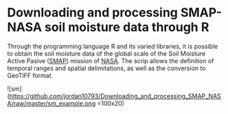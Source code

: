 # Downloading and processing SMAP-NASA soil moisture data through R
Through the programming language R and its varied libraries, it is possible to obtain the soil moisture data of the global scale of the Soil Moisture Active Pasive ([SMAP](https://smap.jpl.nasa.gov/)) mission of [NASA](https://www.nasa.gov/). The scrip allows the definition of temporal ranges and spatial delimitations, as well as the conversion to GeoTIFF format.

![sm](https://github.com/jordan10793/Downloading_and_processing_SMAP_NASA/raw/master/sm_example.png =100x20)
